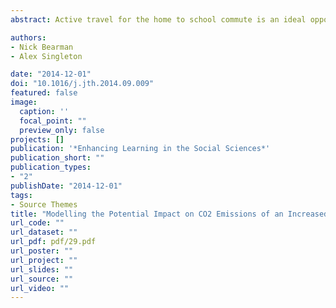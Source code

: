 ```yaml
---
abstract: Active travel for the home to school commute is an ideal opportunity to improve pupils physical activity levels. Many studies have looked at how pupils travel to school and the motivating factors behind these decisions. This paper applies an innovative methodology to model each pupil’s individual route to school and then evaluates how different policy changes could increase the uptake of active travel. The changes are quantified in terms of the proportion using active travel, CO2 emissions and criterion distances- a method of measuring how far pupils are willing to travel using a certain mode of transport. Findings suggest that the greatest reduction in CO2 and increase in health benefits can be made by encouraging more primary school pupils to use active travel and targeting schools with existing low levels of active travel.

authors:
- Nick Bearman
- Alex Singleton

date: "2014-12-01"
doi: "10.1016/j.jth.2014.09.009"
featured: false
image:
  caption: ''
  focal_point: ""
  preview_only: false
projects: []
publication: '*Enhancing Learning in the Social Sciences*'
publication_short: ""
publication_types:
- "2"
publishDate: "2014-12-01"
tags:
- Source Themes
title: "Modelling the Potential Impact on CO2 Emissions of an Increased Uptake of Active Travel for the Home to School Commute Using Individual Level Data"
url_code: ""
url_dataset: ""
url_pdf: pdf/29.pdf
url_poster: ""
url_project: ""
url_slides: ""
url_source: ""
url_video: ""
---
```



